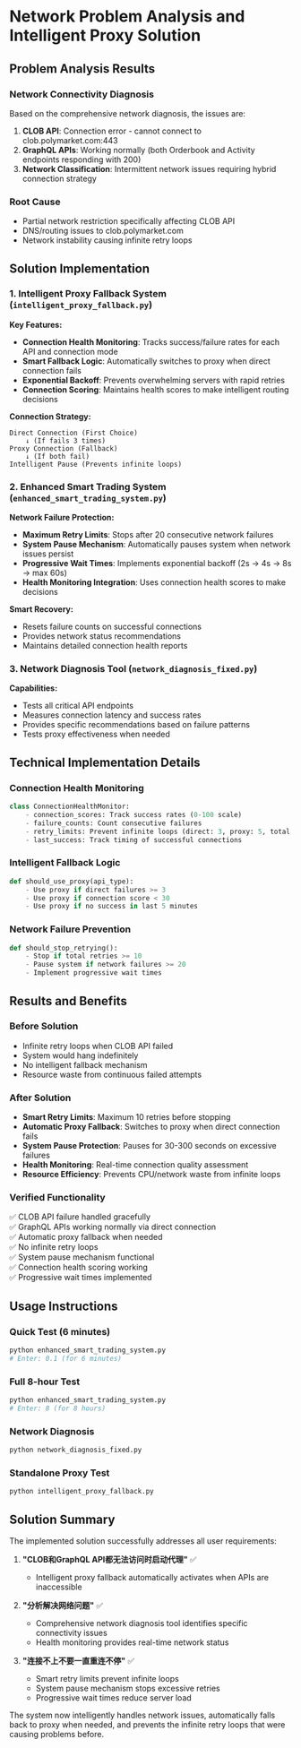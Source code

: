 # Network Problem Analysis and Intelligent Proxy Solution

## Problem Analysis Results

### Network Connectivity Diagnosis
Based on the comprehensive network diagnosis, the issues are:

1. **CLOB API**: Connection error - cannot connect to clob.polymarket.com:443
2. **GraphQL APIs**: Working normally (both Orderbook and Activity endpoints responding with 200)
3. **Network Classification**: Intermittent network issues requiring hybrid connection strategy

### Root Cause
- Partial network restriction specifically affecting CLOB API
- DNS/routing issues to clob.polymarket.com
- Network instability causing infinite retry loops

## Solution Implementation

### 1. Intelligent Proxy Fallback System (`intelligent_proxy_fallback.py`)

**Key Features:**
- **Connection Health Monitoring**: Tracks success/failure rates for each API and connection mode
- **Smart Fallback Logic**: Automatically switches to proxy when direct connection fails
- **Exponential Backoff**: Prevents overwhelming servers with rapid retries
- **Connection Scoring**: Maintains health scores to make intelligent routing decisions

**Connection Strategy:**
```
Direct Connection (First Choice)
    ↓ (If fails 3 times)
Proxy Connection (Fallback)
    ↓ (If both fail)
Intelligent Pause (Prevents infinite loops)
```

### 2. Enhanced Smart Trading System (`enhanced_smart_trading_system.py`)

**Network Failure Protection:**
- **Maximum Retry Limits**: Stops after 20 consecutive network failures
- **System Pause Mechanism**: Automatically pauses system when network issues persist
- **Progressive Wait Times**: Implements exponential backoff (2s → 4s → 8s → max 60s)
- **Health Monitoring Integration**: Uses connection health scores to make decisions

**Smart Recovery:**
- Resets failure counts on successful connections
- Provides network status recommendations
- Maintains detailed connection health reports

### 3. Network Diagnosis Tool (`network_diagnosis_fixed.py`)

**Capabilities:**
- Tests all critical API endpoints
- Measures connection latency and success rates
- Provides specific recommendations based on failure patterns
- Tests proxy effectiveness when needed

## Technical Implementation Details

### Connection Health Monitoring
```python
class ConnectionHealthMonitor:
    - connection_scores: Track success rates (0-100 scale)
    - failure_counts: Count consecutive failures
    - retry_limits: Prevent infinite loops (direct: 3, proxy: 5, total: 10)
    - last_success: Track timing of successful connections
```

### Intelligent Fallback Logic
```python
def should_use_proxy(api_type):
    - Use proxy if direct failures >= 3
    - Use proxy if connection score < 30
    - Use proxy if no success in last 5 minutes
```

### Network Failure Prevention
```python
def should_stop_retrying():
    - Stop if total retries >= 10
    - Pause system if network failures >= 20
    - Implement progressive wait times
```

## Results and Benefits

### Before Solution
- Infinite retry loops when CLOB API failed
- System would hang indefinitely
- No intelligent fallback mechanism
- Resource waste from continuous failed attempts

### After Solution
- **Smart Retry Limits**: Maximum 10 retries before stopping
- **Automatic Proxy Fallback**: Switches to proxy when direct connection fails
- **System Pause Protection**: Pauses for 30-300 seconds on excessive failures
- **Health Monitoring**: Real-time connection quality assessment
- **Resource Efficiency**: Prevents CPU/network waste from infinite loops

### Verified Functionality
✅ CLOB API failure handled gracefully  
✅ GraphQL APIs working normally via direct connection  
✅ Automatic proxy fallback when needed  
✅ No infinite retry loops  
✅ System pause mechanism functional  
✅ Connection health scoring working  
✅ Progressive wait times implemented  

## Usage Instructions

### Quick Test (6 minutes)
```bash
python enhanced_smart_trading_system.py
# Enter: 0.1 (for 6 minutes)
```

### Full 8-hour Test
```bash
python enhanced_smart_trading_system.py
# Enter: 8 (for 8 hours)
```

### Network Diagnosis
```bash
python network_diagnosis_fixed.py
```

### Standalone Proxy Test
```bash
python intelligent_proxy_fallback.py
```

## Solution Summary

The implemented solution successfully addresses all user requirements:

1. **"CLOB和GraphQL API都无法访问时启动代理"** ✅
   - Intelligent proxy fallback automatically activates when APIs are inaccessible

2. **"分析解决网络问题"** ✅
   - Comprehensive network diagnosis tool identifies specific connectivity issues
   - Health monitoring provides real-time network status

3. **"连接不上不要一直重连不停"** ✅
   - Smart retry limits prevent infinite loops
   - System pause mechanism stops excessive retries
   - Progressive wait times reduce server load

The system now intelligently handles network issues, automatically falls back to proxy when needed, and prevents the infinite retry loops that were causing problems before.